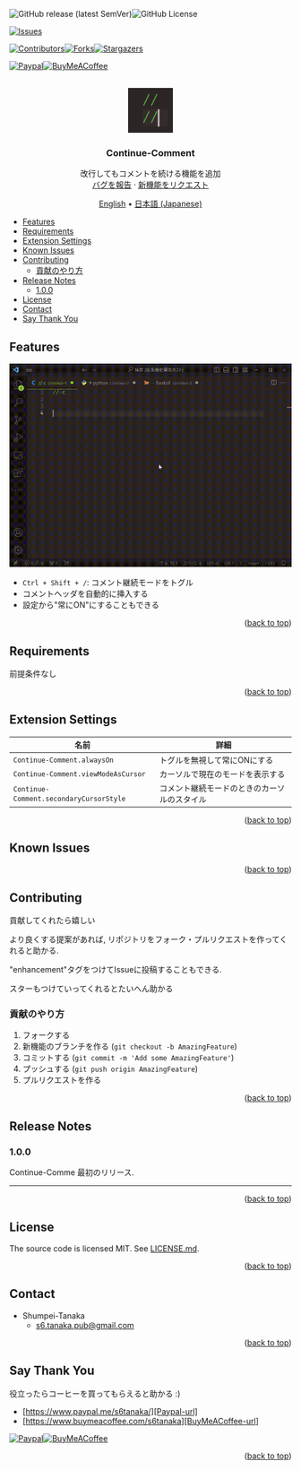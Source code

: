 <a name="readme-top"></a>

<!-- PROJECT SHIELDS -->
![GitHub release (latest SemVer)][release-shield]![GitHub License][license-shield]

[![Issues][issues-shield]][issues-url]

[![Contributors][contributors-shield]][contributors-url][![Forks][forks-shield]][forks-url][![Stargazers][stars-shield]][stars-url]

[![Paypal][Paypal-shield]][Paypal-url][![BuyMeACoffee][BuyMeACoffee-sheild]][BuyMeACoffee-url]

<!-- PROJECT LOGO -->
<br />
<div align="center">
  <a href="https://github.com/Shumpei-Tanaka/Continue-Comment">
    <img src="/docs/assets/logo.png" alt="Logo" width="80" height="80">
  </a>

  <h3 align="center">Continue-Comment</h3>

  <p align="center">
    改行してもコメントを続ける機能を追加
    <br />
    <a href="https://github.com/Shumpei-Tanaka/Continue-Comment/issues">バグを報告</a>
    ·
    <a href="https://github.com/Shumpei-Tanaka/Continue-Comment/issues">新機能をリクエスト</a>
  </p>
  <p align="center">
    <a href="/README.md">English</a> •
    <a href="/docs/README-ja.md">日本語 (Japanese)</a>
  </p>
</div>

<!-- TABLE OF CONTENTS -->
- [Features](#features)
- [Requirements](#requirements)
- [Extension Settings](#extension-settings)
- [Known Issues](#known-issues)
- [Contributing](#contributing)
  - [貢献のやり方](#貢献のやり方)
- [Release Notes](#release-notes)
  - [1.0.0](#100)
- [License](#license)
- [Contact](#contact)
- [Say Thank You](#say-thank-you)



## Features

![overview](/docs/assets/overview.gif)

- `Ctrl + Shift + /`: コメント継続モードをトグル
- コメントヘッダを自動的に挿入する
- 設定から"常にON"にすることもできる

<p align="right">(<a href="#readme-top">back to top</a>)</p>

## Requirements

前提条件なし

<p align="right">(<a href="#readme-top">back to top</a>)</p>

## Extension Settings

|名前|詳細|
|-|-|
|`Continue-Comment.alwaysOn`| トグルを無視して常にONにする|
|`Continue-Comment.viewModeAsCursor`|カーソルで現在のモードを表示する|
|`Continue-Comment.secondaryCursorStyle`|コメント継続モードのときのカーソルのスタイル|

<p align="right">(<a href="#readme-top">back to top</a>)</p>

## Known Issues

<p align="right">(<a href="#readme-top">back to top</a>)</p>

<!-- CONTRIBUTING -->
## Contributing

貢献してくれたら嬉しい

より良くする提案があれば, リポジトリをフォーク・プルリクエストを作ってくれると助かる. 

"enhancement"タグをつけてIssueに投稿することもできる.

スターもつけていってくれるとたいへん助かる

### 貢献のやり方
1. フォークする
2. 新機能のブランチを作る (`git checkout -b AmazingFeature`)
3. コミットする (`git commit -m 'Add some AmazingFeature'`)
4. プッシュする (`git push origin AmazingFeature`)
5. プルリクエストを作る

<p align="right">(<a href="#readme-top">back to top</a>)</p>

## Release Notes


### 1.0.0

Continue-Comme  最初のリリース.

---

<p align="right">(<a href="#readme-top">back to top</a>)</p>


## License

The source code is licensed MIT. See [LICENSE.md](LICENSE.md).


<p align="right">(<a href="#readme-top">back to top</a>)</p>

<!-- CONTACT -->
## Contact

- Shumpei-Tanaka
  - s6.tanaka.pub@gmail.com

<p align="right">(<a href="#readme-top">back to top</a>)</p>

## Say Thank You

役立ったらコーヒーを買ってもらえると助かる :)

- [https://www.paypal.me/s6tanaka/][Paypal-url]
- [https://www.buymeacoffee.com/s6tanaka][BuyMeACoffee-url]

[![Paypal][Paypal-shield]][Paypal-url][![BuyMeACoffee][BuyMeACoffee-sheild]][BuyMeACoffee-url]

<p align="right">(<a href="#readme-top">back to top</a>)</p>

<!-- MARKDOWN LINKS & IMAGES -->
[release-shield]:https://img.shields.io/github/v/release/Shumpei-Tanaka/continue-comment?style=flat-squere&sort=semver
[license-shield]:https://img.shields.io/github/license/Shumpei-Tanaka/continue-comment?flat-squere

[issues-shield]: https://img.shields.io/github/issues/Shumpei-Tanaka/Continue-Comment.svg?style=flat-squere
[issues-url]: https://github.com/Shumpei-Tanaka/Continue-Comment/issues

[contributors-shield]: https://img.shields.io/github/contributors/Shumpei-Tanaka/Continue-Comment.svg?style=flat-squere
[contributors-url]: https://github.com/Shumpei-Tanaka/Continue-Comment/graphs/contributors
[forks-shield]: https://img.shields.io/github/forks/Shumpei-Tanaka/Continue-Comment.svg?style=flat-squere
[forks-url]: https://github.com/Shumpei-Tanaka/Continue-Comment/network/members
[stars-shield]: https://img.shields.io/github/stars/Shumpei-Tanaka/Continue-Comment.svg?style=flat-squere
[stars-url]: https://github.com/Shumpei-Tanaka/Continue-Comment/stargazers


[Paypal-shield]:https://img.shields.io/badge/paypal.me-s6tanaka-white?style=flat-squere&logo=paypal
[Paypal-url]:https://paypal.me/s6tanaka
[BuyMeACoffee-sheild]:https://img.shields.io/badge/buy_me_a_coffee-s6tanaka-white?style=flat-squere&logo=buymeacoffee&logocolor=#FFDD00
[BuyMeACoffee-url]:https://www.buymeacoffee.com/s6tanaka
